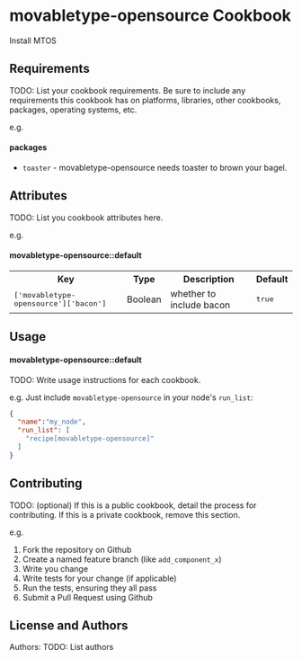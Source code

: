 movabletype-opensource Cookbook
===============================
Install MTOS 

Requirements
------------
TODO: List your cookbook requirements. Be sure to include any requirements this cookbook has on platforms, libraries, other cookbooks, packages, operating systems, etc.

e.g.
#### packages
- `toaster` - movabletype-opensource needs toaster to brown your bagel.

Attributes
----------
TODO: List you cookbook attributes here.

e.g.
#### movabletype-opensource::default
<table>
  <tr>
    <th>Key</th>
    <th>Type</th>
    <th>Description</th>
    <th>Default</th>
  </tr>
  <tr>
    <td><tt>['movabletype-opensource']['bacon']</tt></td>
    <td>Boolean</td>
    <td>whether to include bacon</td>
    <td><tt>true</tt></td>
  </tr>
</table>

Usage
-----
#### movabletype-opensource::default
TODO: Write usage instructions for each cookbook.

e.g.
Just include `movabletype-opensource` in your node's `run_list`:

```json
{
  "name":"my_node",
  "run_list": [
    "recipe[movabletype-opensource]"
  ]
}
```

Contributing
------------
TODO: (optional) If this is a public cookbook, detail the process for contributing. If this is a private cookbook, remove this section.

e.g.
1. Fork the repository on Github
2. Create a named feature branch (like `add_component_x`)
3. Write you change
4. Write tests for your change (if applicable)
5. Run the tests, ensuring they all pass
6. Submit a Pull Request using Github

License and Authors
-------------------
Authors: TODO: List authors
